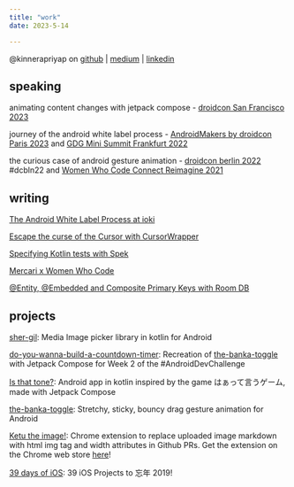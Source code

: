 ```yaml
---
title: "work"
date: 2023-5-14

---
```


@kinnerapriyap on [github](https://github.com/kinnerapriyap) | [medium](https://medium.com/@kinnerapriyap) | [linkedin](https://www.linkedin.com/in/kinnerapriyap/)

## speaking

animating content changes with jetpack compose - [droidcon San Francisco 2023](https://www.droidcon.com/2023/07/20/animating-content-changes-with-jetpack-compose/)

journey of the android white label process - [AndroidMakers by droidcon Paris 2023](https://www.droidcon.com/2023/06/21/journey-of-the-android-white-label-process/) and [GDG Mini Summit Frankfurt 2022](https://gdg.community.dev/events/details/google-gdg-rhein-main-presents-gdg-mini-summit-community-get2gether/)

the curious case of android gesture animation - [droidcon berlin 2022](https://www.droidcon.com/2022/08/01/the-curious-case-of-android-gesture-animation-2/) #dcbln22 and [Women Who Code Connect Reimagine 2021](https://www.youtube.com/watch?v=lCFH9QmU6Ds)

## writing

[The Android White Label Process at ioki](https://appdevcon.nl/the-android-white-label-process-at-ioki/)

[Escape the curse of the Cursor with CursorWrapper](https://engineering.mercari.com/en/blog/entry/20201212-cursor-with-cursorwrapper/)

[Specifying Kotlin tests with Spek](https://engineering.mercari.com/en/blog/entry/2019-12-12-100000/)

[Mercari x Women Who Code](https://medium.com/mercari-engineering/mercari-x-women-who-code-480d09ea284b)

[@Entity, @Embedded and Composite Primary Keys with Room DB](https://medium.com/@kinnerapriyap/entity-embedded-and-composite-primary-keys-with-room-db-8cb6ca6256e8)

## projects

[sher-gil](https://github.com/kinnerapriyap/sher-gil): Media Image picker library in kotlin for Android

[do-you-wanna-build-a-countdown-timer](https://github.com/kinnerapriyap/do-you-wanna-build-a-countdown-timer): Recreation of [the-banka-toggle](https://github.com/kinnerapriyap/the-banka-toggle) with Jetpack Compose for Week 2 of the #AndroidDevChallenge

[Is that tone?](https://github.com/kinnerapriyap/is-that-tone-android): Android app in kotlin inspired by the game はぁって言うゲーム, made with Jetpack Compose

[the-banka-toggle](https://github.com/kinnerapriyap/the-banka-toggle): Stretchy, sticky, bouncy drag gesture animation for Android 

[Ketu the image!](https://github.com/kinnerapriyap/ketu-the-img): Chrome extension to replace uploaded image markdown with html img tag and width attributes in Github PRs. Get the extension on the Chrome web store [here](https://chrome.google.com/webstore/detail/ketu-the-image/cfaiodgiaecemdaehdgnnopjeidfogid)!

[39 days of iOS](https://github.com/kinnerapriyap/39-days-of-ios): 39 iOS Projects to 忘​年 2019!
